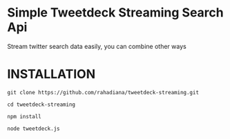 # Simple Tweetdeck Streaming Search Api
Stream twitter search data easily, you can combine other ways

# INSTALLATION

    git clone https://github.com/rahadiana/tweetdeck-streaming.git

    cd tweetdeck-streaming
    
    npm install

    node tweetdeck.js
